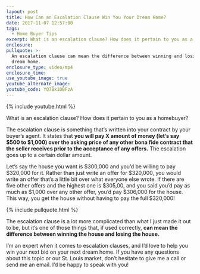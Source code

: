 ```yaml
---
layout: post
title: How Can an Escalation Clause Win You Your Dream Home?
date: 2017-11-07 12:57:00
tags:
  - Home Buyer Tips
excerpt: What is an escalation clause? How does it pertain to you as a homebuyer?
enclosure:
pullquote: >-
  An escalation clause can mean the difference between winning and losing your
  dream home.
enclosure_type: video/mp4
enclosure_time:
use_youtube_image: true
youtube_alternate_image:
youtube_code: YQ7Bx1DBFzA
---
```



{% include youtube.html %}

What is an escalation clause? How does it pertain to you as a homebuyer?

The escalation clause is something that’s written into your contract by your buyer’s agent. It states that **you will pay X amount of money (let’s say $500 to $1,000) over the asking price of any other bona fide contract that the seller receives prior to the acceptance of any offers.** The escalation goes up to a certain dollar amount.

Let’s say the house you want is $300,000 and you’d be willing to pay $320,000 for it. Rather than just write an offer for $320,000, you would write an offer that’s a little bit over what everyone else wrote. If there are five other offers and the highest one is $305,00, and you said you’d pay as much as $1,000 over any other offer, you’d pay $306,000 for the house. This way, you get the house without having to pay the full $320,000!

{% include pullquote.html %}

The escalation clause is a lot more complicated than what I just made it out to be, but it’s one of those things that, if used correctly, **can mean the difference between winning the house and losing the house.**

I’m an expert when it comes to escalation clauses, and I’d love to help you win your next bid on your next dream home. If you have any questions about this topic or our St. Louis market, don’t hesitate to give me a call or send me an email. I’d be happy to speak with you!